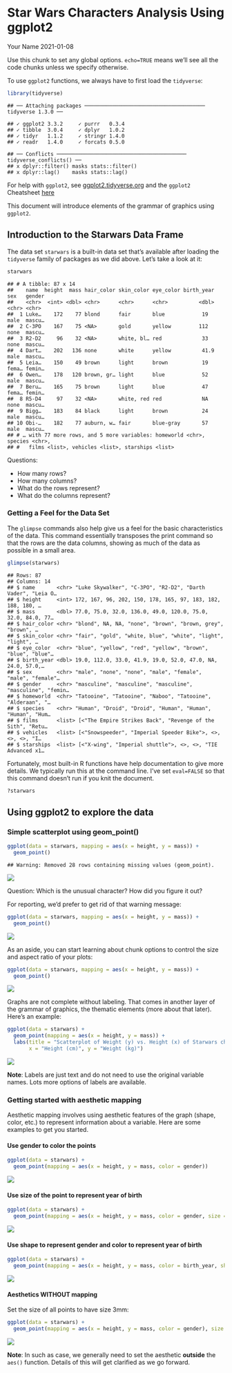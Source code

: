 Star Wars Characters Analysis Using ggplot2
================
Your Name
2021-01-08

Use this chunk to set any global options. `echo=TRUE` means we’ll see
all the code chunks unless we specify otherwise.

To use `ggplot2` functions, we always have to first load the
`tidyverse`:

``` r
library(tidyverse)
```

    ## ── Attaching packages ─────────────────────────────────────── tidyverse 1.3.0 ──

    ## ✓ ggplot2 3.3.2     ✓ purrr   0.3.4
    ## ✓ tibble  3.0.4     ✓ dplyr   1.0.2
    ## ✓ tidyr   1.1.2     ✓ stringr 1.4.0
    ## ✓ readr   1.4.0     ✓ forcats 0.5.0

    ## ── Conflicts ────────────────────────────────────────── tidyverse_conflicts() ──
    ## x dplyr::filter() masks stats::filter()
    ## x dplyr::lag()    masks stats::lag()

For help with `ggplot2`, see
[ggplot2.tidyverse.org](http://ggplot2.tidyverse.org/) and the `ggplot2`
Cheatsheet
[here](https://github.com/rstudio/cheatsheets/raw/master/data-visualization-2.1.pdf)

This document will introduce elements of the grammar of graphics using
`ggplot2`.

## Introduction to the Starwars Data Frame

The data set `starwars` is a built-in data set that’s available after
loading the `tidyverse` family of packages as we did above. Let’s take a
look at it:

``` r
starwars
```

    ## # A tibble: 87 x 14
    ##    name  height  mass hair_color skin_color eye_color birth_year sex   gender
    ##    <chr>  <int> <dbl> <chr>      <chr>      <chr>          <dbl> <chr> <chr> 
    ##  1 Luke…    172    77 blond      fair       blue            19   male  mascu…
    ##  2 C-3PO    167    75 <NA>       gold       yellow         112   none  mascu…
    ##  3 R2-D2     96    32 <NA>       white, bl… red             33   none  mascu…
    ##  4 Dart…    202   136 none       white      yellow          41.9 male  mascu…
    ##  5 Leia…    150    49 brown      light      brown           19   fema… femin…
    ##  6 Owen…    178   120 brown, gr… light      blue            52   male  mascu…
    ##  7 Beru…    165    75 brown      light      blue            47   fema… femin…
    ##  8 R5-D4     97    32 <NA>       white, red red             NA   none  mascu…
    ##  9 Bigg…    183    84 black      light      brown           24   male  mascu…
    ## 10 Obi-…    182    77 auburn, w… fair       blue-gray       57   male  mascu…
    ## # … with 77 more rows, and 5 more variables: homeworld <chr>, species <chr>,
    ## #   films <list>, vehicles <list>, starships <list>

Questions:

  - How many rows?
  - How many columns?
  - What do the rows represent?  
  - What do the columns represent?

### Getting a Feel for the Data Set

The `glimpse` commands also help give us a feel for the basic
characteristics of the data. This command essentially transposes the
print command so that the rows are the data columns, showing as much of
the data as possible in a small area.

``` r
glimpse(starwars)
```

    ## Rows: 87
    ## Columns: 14
    ## $ name       <chr> "Luke Skywalker", "C-3PO", "R2-D2", "Darth Vader", "Leia O…
    ## $ height     <int> 172, 167, 96, 202, 150, 178, 165, 97, 183, 182, 188, 180, …
    ## $ mass       <dbl> 77.0, 75.0, 32.0, 136.0, 49.0, 120.0, 75.0, 32.0, 84.0, 77…
    ## $ hair_color <chr> "blond", NA, NA, "none", "brown", "brown, grey", "brown", …
    ## $ skin_color <chr> "fair", "gold", "white, blue", "white", "light", "light", …
    ## $ eye_color  <chr> "blue", "yellow", "red", "yellow", "brown", "blue", "blue"…
    ## $ birth_year <dbl> 19.0, 112.0, 33.0, 41.9, 19.0, 52.0, 47.0, NA, 24.0, 57.0,…
    ## $ sex        <chr> "male", "none", "none", "male", "female", "male", "female"…
    ## $ gender     <chr> "masculine", "masculine", "masculine", "masculine", "femin…
    ## $ homeworld  <chr> "Tatooine", "Tatooine", "Naboo", "Tatooine", "Alderaan", "…
    ## $ species    <chr> "Human", "Droid", "Droid", "Human", "Human", "Human", "Hum…
    ## $ films      <list> [<"The Empire Strikes Back", "Revenge of the Sith", "Retu…
    ## $ vehicles   <list> [<"Snowspeeder", "Imperial Speeder Bike">, <>, <>, <>, "I…
    ## $ starships  <list> [<"X-wing", "Imperial shuttle">, <>, <>, "TIE Advanced x1…

Fortunately, most built-in R functions have help documentation to give
more details. We typically run this at the command line. I’ve set
`eval=FALSE` so that this command doesn’t run if you knit the document.

``` r
?starwars
```

## Using ggplot2 to explore the data

### Simple scatterplot using geom\_point()

``` r
ggplot(data = starwars, mapping = aes(x = height, y = mass)) +
  geom_point()
```

    ## Warning: Removed 28 rows containing missing values (geom_point).

![](star_wars_analysis_files/figure-gfm/unnamed-chunk-5-1.png)<!-- -->

Question: Which is the unusual character? How did you figure it out?

For reporting, we’d prefer to get rid of that warning message:

``` r
ggplot(data = starwars, mapping = aes(x = height, y = mass)) +
  geom_point()
```

![](star_wars_analysis_files/figure-gfm/unnamed-chunk-6-1.png)<!-- -->

As an aside, you can start learning about chunk options to control the
size and aspect ratio of your plots:

``` r
ggplot(data = starwars, mapping = aes(x = height, y = mass)) +
  geom_point()
```

![](star_wars_analysis_files/figure-gfm/unnamed-chunk-7-1.png)<!-- -->

Graphs are not complete without labeling. That comes in another layer of
the grammar of graphics, the thematic elements (more about that later).
Here’s an example:

``` r
ggplot(data = starwars) +
  geom_point(mapping = aes(x = height, y = mass)) +
  labs(title = "Scatterplot of Weight (y) vs. Height (x) of Starwars characters",
       x = "Height (cm)", y = "Weight (kg)")            
```

![](star_wars_analysis_files/figure-gfm/unnamed-chunk-8-1.png)<!-- -->

**Note**: Labels are just text and do not need to use the original
variable names. Lots more options of labels are available.

### Getting started with aesthetic mapping

Aesthetic mapping involves using aesthetic features of the graph (shape,
color, etc.) to represent information about a variable. Here are some
examples to get you started.

#### Use gender to color the points

``` r
ggplot(data = starwars) + 
  geom_point(mapping = aes(x = height, y = mass, color = gender))
```

![](star_wars_analysis_files/figure-gfm/unnamed-chunk-9-1.png)<!-- -->

#### Use size of the point to represent year of birth

``` r
ggplot(data = starwars) + 
  geom_point(mapping = aes(x = height, y = mass, color = gender, size = birth_year))
```

![](star_wars_analysis_files/figure-gfm/unnamed-chunk-10-1.png)<!-- -->

#### Use shape to represent gender and color to represent year of birth

``` r
ggplot(data = starwars) + 
  geom_point(mapping = aes(x = height, y = mass, color = birth_year, shape = gender))
```

![](star_wars_analysis_files/figure-gfm/unnamed-chunk-11-1.png)<!-- -->

#### Aesthetics WITHOUT mapping

Set the size of all points to have size 3mm:

``` r
ggplot(data = starwars) +
  geom_point(mapping = aes(x = height, y = mass, color = gender), size = 3)
```

![](star_wars_analysis_files/figure-gfm/unnamed-chunk-12-1.png)<!-- -->

**Note**: In such as case, we generally need to set the aesthetic
**outside** the `aes()` function. Details of this will get clarified as
we go forward.
